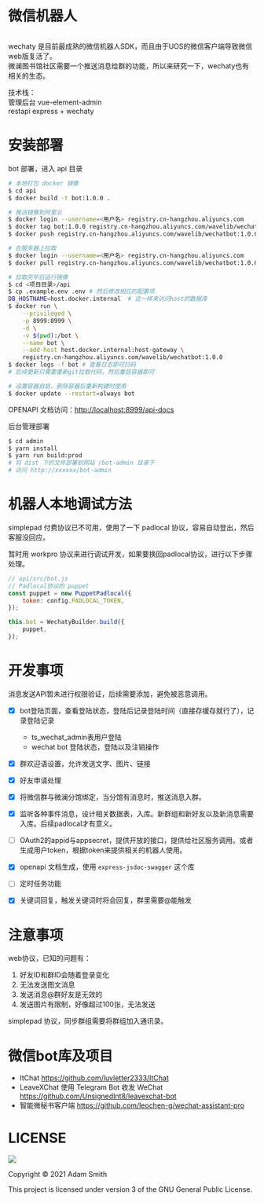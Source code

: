 微信机器人
=========

<a href="http://commitizen.github.io/cz-cli/">
   <img alt="" src="https://img.shields.io/badge/commitizen-friendly-brightgreen.svg">
</a>

wechaty 是目前最成熟的微信机器人SDK，而且由于UOS的微信客户端导致微信web版复活了。   
微澜图书馆社区需要一个推送消息给群的功能，所以来研究一下，wechaty也有相关的生态。   

技术栈：        
管理后台 vue-element-admin      
restapi express + wechaty       



安装部署
========

bot 部署，进入 api 目录
```sh
# 本地打包 docker 镜像 
$ cd api
$ docker build -t bot:1.0.0 .

# 推送镜像到阿里云
$ docker login --username=<用户名> registry.cn-hangzhou.aliyuncs.com
$ docker tag bot:1.0.0 registry.cn-hangzhou.aliyuncs.com/wavelib/wechatbot:1.0.0
$ docker push registry.cn-hangzhou.aliyuncs.com/wavelib/wechatbot:1.0.0

# 在服务器上拉取
$ docker login --username=<用户名> registry.cn-hangzhou.aliyuncs.com
$ docker pull registry.cn-hangzhou.aliyuncs.com/wavelib/wechatbot:1.0.0

# 拉取完毕后运行镜像
$ cd <项目目录>/api
$ cp .example.env .env # 然后修改相应的配置项
DB_HOSTNAME=host.docker.internal  # 这一样来访问host的数据库
$ docker run \
    --privileged \
    -p 8999:8999 \
    -d \
    -v $(pwd):/bot \
    --name bot \
    --add-host host.docker.internal:host-gateway \
    registry.cn-hangzhou.aliyuncs.com/wavelib/wechatbot:1.0.0
$ docker logs -f bot # 查看日志即可扫码
# 后续更新只需要重新git拉取代码，然后重启容器即可   

# 设置容器自启，删除容器后重新构建时使用
$ docker update --restart=always bot
```

OPENAPI 文档访问：<http://localhost:8999/api-docs>      

后台管理部署
```sh
$ cd admin
$ yarn install
$ yarn run build:prod
# 将 dist 下的文件部署到网站 /bot-admin 目录下
# 访问 http://xxxxxx/bot-admin  
```

机器人本地调试方法
===============

simplepad 付费协议已不可用，使用了一下 padlocal 协议，容易自动登出，然后客服没回应。

暂时用 workpro 协议来进行调试开发，如果要换回padlocal协议，进行以下步骤处理。 

```js
// api/src/bot.js
// Padlocal协议的 puppet
const puppet = new PuppetPadlocal({
    token: config.PADLOCAL_TOKEN,
});

this.bot = WechatyBuilder.build({
    puppet,
});
```


开发事项
========

消息发送API暂未进行权限验证，后续需要添加，避免被恶意调用。 

* [x] bot登陆页面，查看登陆状态，登陆后记录登陆时间（直接存缓存就行了），记录登陆记录   
    * ts_wechat_admin表用户登陆 
    * wechat bot 登陆状态，登陆以及注销操作     
* [x] 群欢迎语设置，允许发送文字、图片、链接    
* [x] 好友申请处理
* [x] 将微信群与微澜分馆绑定，当分馆有消息时，推送消息入群。
* [x] 监听各种事件消息，设计相关数据表，入库。新群组和新好友以及新消息需要入库。后续padlocal才有意义。   
* [ ] OAuth2的appid与appsecret，提供开放的接口，提供给社区服务调用。或者生成用户token，根据token来提供相关的机器人使用。        
* [x] openapi 文档生成，使用 `express-jsdoc-swagger` 这个库
* [ ] 定时任务功能  
* [x] 关键词回复，触发关键词时将会回复，群里需要@能触发 



注意事项
========

web协议，已知的问题有：
1. 好友ID和群ID会随着登录变化
2. 无法发送图文消息
3. 发送消息@群好友是无效的
4. 发送图片有限制，好像超过100张，无法发送

simplepad 协议，同步群组需要将群组加入通讯录。   



微信bot库及项目   
===============

* ItChat https://github.com/luvletter2333/ItChat      
* LeaveXChat 使用 Telegram Bot 收发 WeChat  https://github.com/UnsignedInt8/leavexchat-bot       
* 智能微秘书客户端 https://github.com/leochen-g/wechat-assistant-pro        


LICENSE
=======

![](http://www.gnu.org/graphics/gplv3-127x51.png)

Copyright © 2021 Adam Smith

This project is licensed under version 3 of the GNU General Public License.
